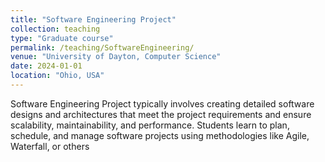```yaml
---
title: "Software Engineering Project"
collection: teaching
type: "Graduate course"
permalink: /teaching/SoftwareEngineering/
venue: "University of Dayton, Computer Science"
date: 2024-01-01
location: "Ohio, USA"
---
```


Software Engineering Project typically involves creating detailed software designs and architectures that meet the project requirements and ensure scalability, maintainability, and performance. Students learn to plan, schedule, and manage software projects using methodologies like Agile, Waterfall, or others